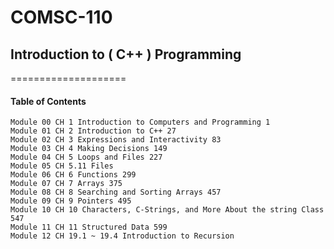 # COMSC-110
## Introduction to ( C++ ) Programming
====================
#### Table of Contents

    Module 00 CH 1 Introduction to Computers and Programming 1
    Module 01 CH 2 Introduction to C++ 27
    Module 02 CH 3 Expressions and Interactivity 83
    Module 03 CH 4 Making Decisions 149
    Module 04 CH 5 Loops and Files 227
    Module 05 CH 5.11 Files
    Module 06 CH 6 Functions 299
    Module 07 CH 7 Arrays 375
    Module 08 CH 8 Searching and Sorting Arrays 457
    Module 09 CH 9 Pointers 495
    Module 10 CH 10 Characters, C-Strings, and More About the string Class 547
    Module 11 CH 11 Structured Data 599 
    Module 12 CH 19.1 ~ 19.4 Introduction to Recursion 
